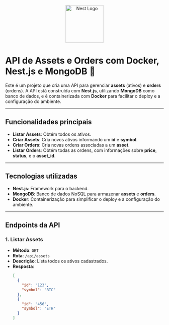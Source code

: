 <p align="center">
  <a href="http://nestjs.com/" target="blank"><img src="https://nestjs.com/img/logo-small.svg" width="120" alt="Nest Logo" /></a>
</p>

# API de Assets e Orders com Docker, Nest.js e MongoDB 🚀

Este é um projeto que cria uma API para gerenciar **assets** (ativos) e **orders** (ordens). A API está construída com **Nest.js**, utilizando **MongoDB** como banco de dados, e é containerizada com **Docker** para facilitar o deploy e a configuração do ambiente.

---

## Funcionalidades principais

- **Listar Assets**: Obtém todos os ativos.
- **Criar Assets**: Cria novos ativos informando um **id** e **symbol**.
- **Criar Orders**: Cria novas ordens associadas a um **asset**.
- **Listar Orders**: Obtém todas as ordens, com informações sobre **price**, **status**, e o **asset_id**.

---

## Tecnologias utilizadas

- **Nest.js**: Framework para o backend.
- **MongoDB**: Banco de dados NoSQL para armazenar **assets** e **orders**.
- **Docker**: Containerização para simplificar o deploy e a configuração do ambiente.

---

## Endpoints da API

### 1. Listar Assets
- **Método**: `GET`
- **Rota**: `/api/assets`
- **Descrição**: Lista todos os ativos cadastrados.
- **Resposta**:
  ```json
  [
    {
      "id": "123",
      "symbol": "BTC"
    },
    {
      "id": "456",
      "symbol": "ETH"
    }
  ]
